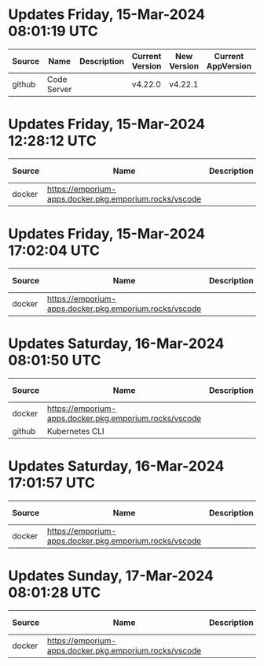 # Updates Friday, 15-Mar-2024 08:01:19 UTC
| Source | Name        | Description | Current Version | New Version | Current AppVersion | New AppVersion | Reference                                   |
| ------ | ----------- | ----------- | --------------- | ----------- | ------------------ | -------------- | ------------------------------------------- |
| github | Code Server |             | v4.22.0         | v4.22.1     |                    |                | https://github.com/cdr/code-server/releases |

# Updates Friday, 15-Mar-2024 12:28:12 UTC
| Source | Name                                                   | Description | Current Version | New Version | Current AppVersion | New AppVersion | Reference                                              |
| ------ | ------------------------------------------------------ | ----------- | --------------- | ----------- | ------------------ | -------------- | ------------------------------------------------------ |
| docker | https://emporium-apps.docker.pkg.emporium.rocks/vscode |             | 4.21.1          | 4.22.1      |                    |                | https://emporium-apps.docker.pkg.emporium.rocks/vscode |

# Updates Friday, 15-Mar-2024 17:02:04 UTC
| Source | Name                                                   | Description | Current Version | New Version | Current AppVersion | New AppVersion | Reference                                              |
| ------ | ------------------------------------------------------ | ----------- | --------------- | ----------- | ------------------ | -------------- | ------------------------------------------------------ |
| docker | https://emporium-apps.docker.pkg.emporium.rocks/vscode |             | 4.21.1          | 4.22.1      |                    |                | https://emporium-apps.docker.pkg.emporium.rocks/vscode |

# Updates Saturday, 16-Mar-2024 08:01:50 UTC
| Source | Name                                                   | Description | Current Version | New Version | Current AppVersion | New AppVersion | Reference                                              |
| ------ | ------------------------------------------------------ | ----------- | --------------- | ----------- | ------------------ | -------------- | ------------------------------------------------------ |
| docker | https://emporium-apps.docker.pkg.emporium.rocks/vscode |             | 4.21.1          | 4.22.1      |                    |                | https://emporium-apps.docker.pkg.emporium.rocks/vscode |
| github | Kubernetes CLI                                         |             | v1.29.2         | v1.29.3     |                    |                | https://github.com/kubernetes/kubernetes/releases      |

# Updates Saturday, 16-Mar-2024 17:01:57 UTC
| Source | Name                                                   | Description | Current Version | New Version | Current AppVersion | New AppVersion | Reference                                              |
| ------ | ------------------------------------------------------ | ----------- | --------------- | ----------- | ------------------ | -------------- | ------------------------------------------------------ |
| docker | https://emporium-apps.docker.pkg.emporium.rocks/vscode |             | 4.21.1          | 4.22.1      |                    |                | https://emporium-apps.docker.pkg.emporium.rocks/vscode |

# Updates Sunday, 17-Mar-2024 08:01:28 UTC
| Source | Name                                                   | Description | Current Version | New Version | Current AppVersion | New AppVersion | Reference                                              |
| ------ | ------------------------------------------------------ | ----------- | --------------- | ----------- | ------------------ | -------------- | ------------------------------------------------------ |
| docker | https://emporium-apps.docker.pkg.emporium.rocks/vscode |             | 4.21.1          | 4.22.1      |                    |                | https://emporium-apps.docker.pkg.emporium.rocks/vscode |

